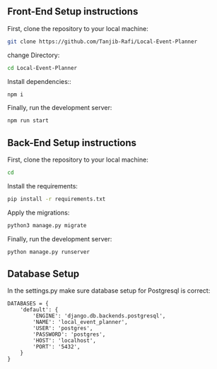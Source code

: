 
## Front-End Setup instructions

First, clone the repository to your local machine:

```bash
git clone https://github.com/Tanjib-Rafi/Local-Event-Planner
```

change Directory:

```bash
cd Local-Event-Planner
```

Install dependencies::

```bash
npm i
```

Finally, run the development server:

```bash
npm run start
```


## Back-End Setup instructions

First, clone the repository to your local machine:

```bash
cd 
```

Install the requirements:

```bash
pip install -r requirements.txt
```

Apply the migrations:

```bash
python3 manage.py migrate
```

Finally, run the development server:

```bash
python manage.py runserver
```

## Database Setup

In the settings.py make sure database setup for Postgresql is correct:

```
DATABASES = {
    'default': {
        'ENGINE': 'django.db.backends.postgresql',
        'NAME': 'local_event_planner',
        'USER': 'postgres',
        'PASSWORD': 'postgres',
        'HOST': 'localhost',
        'PORT': '5432',
    }
}

```




